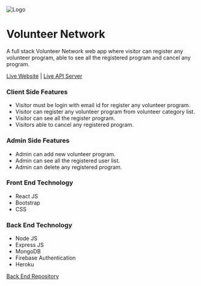 ![Logo](https://bd-volunteer-app.web.app/static/media/logo.b7dd8bbe.png "Volunteer Network Logo")

# Volunteer Network

A full stack Volunteer Network web app where visitor can register any volunteer program, able to see all the registered program and cancel any program.

[Live Website](https://bd-volunteer-app.web.app) | [Live API Server](https://vast-river-71348.herokuapp.com)

### Client Side Features

* Visitor must be login with email id for register any volunteer program.
* Visitor can register any volunteer program from volunteer category list.
* Visitor can see all the register program.
* Visitors able to cancel any registered program.

### Admin Side Features

* Admin can add new volunteer program.
* Admin can see all the registered user list.
* Admin can delete any registered program.

### Front End Technology

* React JS
* Bootstrap
* CSS

### Back End Technology

* Node JS
* Express JS
* MongoDB
* Firebase Authentication
* Heroku

[Back End Repository](https://github.com/mdahmedmaruf/volunteer-server)
